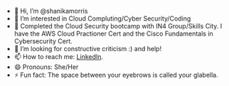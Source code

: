 - 👋 Hi, I’m @shanikamorris
- 👀 I’m interested in Cloud Compluting/Cyber Security/Coding 
- 🌱 Completed the Cloud Security bootcamp with IN4 Group/Skills City. I have the AWS Cloud Practioner Cert and the Cisco Fundamentals in Cybersecurity Cert. 
- 💞️ I’m looking for constructive criticism :) and help! 
- 📫 How to reach me: [LinkedIn](https://www.linkedin.com/in/shanikamorris/).
- 😄 Pronouns: She/Her
- ⚡ Fun fact: The space between your eyebrows is called your glabella.

<!---
shanikamorris/shanikamorris is a ✨ special ✨ repository because its `README.md` (this file) appears on your GitHub profile.
You can click the Preview link to take a look at your changes.
--->
